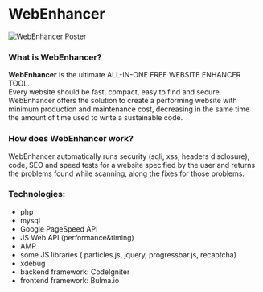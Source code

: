 # WebEnhancer
![WebEnhancer Poster](https://i.imgur.com/30YCIao.jpg)

### What is WebEnhancer?
**WebEnhancer** is the ultimate ALL-IN-ONE FREE WEBSITE ENHANCER TOOL.\
Every website should be fast, compact, easy to find and secure. WebEnhancer offers the solution to create a performing website with minimum production and maintenance cost, decreasing in the same time the amount of time used to write a sustainable code.

### How does WebEnhancer work?
WebEnhancer automatically runs security (sqli, xss, headers disclosure), code, SEO and speed tests for a website specified by the user and returns the problems found while scanning, along the fixes for those problems.

### Technologies:
* php
* mysql
* Google PageSpeed API
* JS Web API (performance&timing)
* AMP
* some JS libraries ( particles.js, jquery, progressbar.js, recaptcha)
* xdebug
* backend framework: CodeIgniter
* frontend framework: Bulma.io

